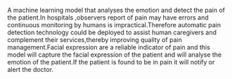 A machine learning model that analyses the emotion and detect the pain of the patient.In hospitals ,observers report of pain may have errors and  continuous monitoring by humans is impractical.Therefore automatic pain detection technology could be deployed to assist human caregivers and complement their services,thereby improving quality of pain management.Facial expression are a reliable indicator of pain and this model will capture the facial expression of the patient and will analyse the emotion of the patient.If the patient is found to be in pain it will notify or alert the doctor.
